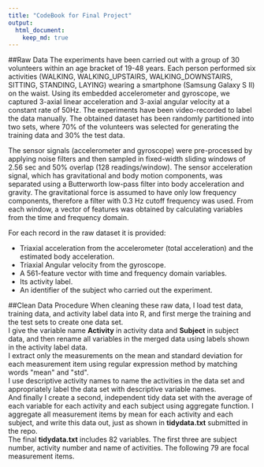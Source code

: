 ```yaml
---
title: "CodeBook for Final Project"
output:
  html_document:
    keep_md: true
---
```


##Raw Data
The experiments have been carried out with a group of 30 volunteers within an age bracket of 19-48 years. Each person performed six activities (WALKING, WALKING_UPSTAIRS, WALKING_DOWNSTAIRS, SITTING, STANDING, LAYING) wearing a smartphone (Samsung Galaxy S II) on the waist. Using its embedded accelerometer and gyroscope, we captured 3-axial linear acceleration and 3-axial angular velocity at a constant rate of 50Hz. The experiments have been video-recorded to label the data manually. The obtained dataset has been randomly partitioned into two sets, where 70% of the volunteers was selected for generating the training data and 30% the test data.

The sensor signals (accelerometer and gyroscope) were pre-processed by applying noise filters and then sampled in fixed-width sliding windows of 2.56 sec and 50% overlap (128 readings/window). The sensor acceleration signal, which has gravitational and body motion components, was separated using a Butterworth low-pass filter into body acceleration and gravity. The gravitational force is assumed to have only low frequency components, therefore a filter with 0.3 Hz cutoff frequency was used. From each window, a vector of features was obtained by calculating variables from the time and frequency domain.

For each record in the raw dataset it is provided: 
- Triaxial acceleration from the accelerometer (total acceleration) and the estimated body acceleration. 
- Triaxial Angular velocity from the gyroscope. 
- A 561-feature vector with time and frequency domain variables. 
- Its activity label. 
- An identifier of the subject who carried out the experiment.

##Clean Data Procedure
When cleaning these raw data, I load test data, training data, and activity label data into R, and first merge the training and the test sets to create one data set.   
I give the variable name **Activity** in activity data and **Subject** in subject data, and then rename all variables in the merged data using labels shown in the activity label data.   
I extract only the measurements on the mean and standard deviation for each measurement item using regular expression method by matching words "mean" and "std".   
I use descriptive activity names to name the activities in the data set and appropriately label the data set with descriptive variable names.   
And finally I create a second, independent tidy data set with the average of each variable for each activity and each subject using aggregate function. I aggregate all measurement items by mean for each activity and each subject, and write this data out, just as shown in **tidydata.txt** submitted in the repo.  
The final **tidydata.txt** includes 82 variables. The first three are subject number, activity number and name of activities. The following 79 are focal measurement items.
